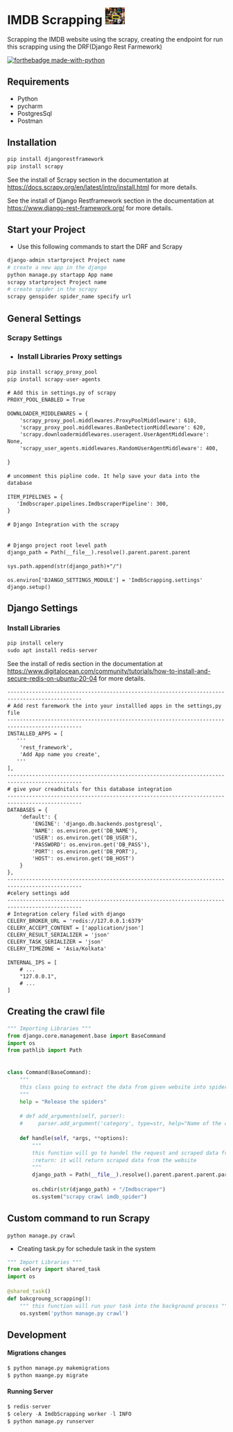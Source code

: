 # IMDB Scrapping <img src="https://github.com/kz-inx/IMDb_Scraping/blob/main/imdb.jpg" width="45">

Scrapping the IMDB website using the scrapy, creating the endpoint for run this scrapping using the DRF(Django Rest Farmework)
<br/>

[![forthebadge made-with-python](http://ForTheBadge.com/images/badges/made-with-python.svg)](https://www.python.org/)
## Requirements 
* Python 
* pycharm 
* PostgresSql 
* Postman

## Installation 
```python
pip install djangorestframework
pip install scrapy
```
See the install of Scrapy  section in the documentation at
https://docs.scrapy.org/en/latest/intro/install.html for more details.

See the install of Django Restframework section in the documentation at
https://www.django-rest-framework.org/ for more details.

## Start your Project 
* Use this following commands to start the DRF and Scrapy 
``` python
django-admin startproject Project name 
# create a new app in the django 
python manage.py startapp App name 
scrapy startproject Project name 
# create spider in the scrapy 
scrapy genspider spider_name specify url 
```

## General Settings 
### Scrapy Settings 
* ### Install Libraries Proxy settings 
```python
pip install scrapy_proxy_pool
pip install scrapy-user-agents
```
```console
# Add this in settings.py of scrapy 
PROXY_POOL_ENABLED = True

DOWNLOADER_MIDDLEWARES = {
    'scrapy_proxy_pool.middlewares.ProxyPoolMiddleware': 610,
    'scrapy_proxy_pool.middlewares.BanDetectionMiddleware': 620,
    'scrapy.downloadermiddlewares.useragent.UserAgentMiddleware': None,
    'scrapy_user_agents.middlewares.RandomUserAgentMiddleware': 400,

}

# uncomment this pipline code. It help save your data into the database 

ITEM_PIPELINES = {
   'Imdbscraper.pipelines.ImdbscraperPipeline': 300,
}

# Django Integration with the scrapy 


# Django project root level path
django_path = Path(__file__).resolve().parent.parent.parent

sys.path.append(str(django_path)+"/")

os.environ['DJANGO_SETTINGS_MODULE'] = 'ImdbScrapping.settings'
django.setup()
```

## Django Settings 
### Install Libraries
```python
pip install celery
sudo apt install redis-server
```
See the install of redis  section in the documentation at
https://www.digitalocean.com/community/tutorials/how-to-install-and-secure-redis-on-ubuntu-20-04 for more details.

```console
----------------------------------------------------------------------------------------------
# Add rest faremwork the into your installled apps in the settings,py file 
----------------------------------------------------------------------------------------------
INSTALLED_APPS = [
   '''
    'rest_framework',
    'Add App name you create',
   '''
], 
----------------------------------------------------------------------------------------------
# give your creadnitals for this database integration 
----------------------------------------------------------------------------------------------
DATABASES = {
    'default': {
        'ENGINE': 'django.db.backends.postgresql',
        'NAME': os.environ.get('DB_NAME'),
        'USER': os.environ.get('DB_USER'),
        'PASSWORD': os.environ.get('DB_PASS'),
        'PORT': os.environ.get('DB_PORT'),
        'HOST': os.environ.get('DB_HOST')
    }
},
----------------------------------------------------------------------------------------------
#celery settings add 
----------------------------------------------------------------------------------------------
# Integration celery filed with django
CELERY_BROKER_URL = 'redis://127.0.0.1:6379'
CELERY_ACCEPT_CONTENT = ['application/json']
CELERY_RESULT_SERIALIZER = 'json'
CELERY_TASK_SERIALIZER = 'json'
CELERY_TIMEZONE = 'Asia/Kolkata'

INTERNAL_IPS = [
    # ...
    "127.0.0.1",
    # ...
]

```
## Creating the crawl  file
```python
""" Importing Libraries """
from django.core.management.base import BaseCommand
import os
from pathlib import Path


class Command(BaseCommand):
    """
    this class going to extract the data from given website into spider
    """
    help = "Release the spiders"

    # def add_arguments(self, parser):
    #     parser.add_argument('category', type=str, help="Name of the category")

    def handle(self, *args, **options):
        """
        this function will go to handel the request and scraped data from given website
        :return: it will return scraped data from the website
        """
        django_path = Path(__file__).resolve().parent.parent.parent.parent

        os.chdir(str(django_path) + "/Imdbscraper")
        os.system("scrapy crawl imdb_spider")
```

## Custom command to run Scrapy 
` python manage.py crawl `
* Creating task.py for schedule task in the system 
```python
""" Import Libraries """
from celery import shared_task
import os

@shared_task()
def bakcgroung_scrapping():
    """ this function will run your task into the background process """
    os.system('python manage.py crawl')
```
## Development 

#### Migrations changes 
```python
$ python manage.py makemigrations 
$ python maange.py migrate 
```

#### Running Server 
```python
$ redis-server
$ celery -A ImdbScrapping worker -l INFO 
$ python manage.py runserver 
```
